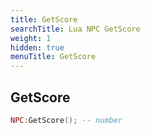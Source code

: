 ```yaml
---
title: GetScore
searchTitle: Lua NPC GetScore
weight: 1
hidden: true
menuTitle: GetScore
---
```

## GetScore
```lua
NPC:GetScore(); -- number
```